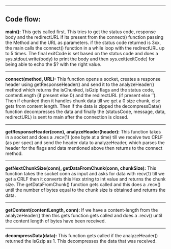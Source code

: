 -----------------------------------------------------------------------------------------
<b>Code flow:</b>
-----------------------------------------------------------------------------------------
<b>main():</b>
This gets called first. This tries to get the status code, response body and the redirectURL if its present from the connect() function passing the Method and the URL as parameters.
if the status code returned is 3xx, the main calls the connect() function in a while loop with the redirectURL up to 5 times.
The final exitCode is set based on the status code and does a sys.stdout.write(body) to print the body and then sys.exit(exitCode) for being able to echo the $? with the right value.

-----------------------------------------------------------------------------------------
<b>connect(method, URL):</b>
This function opens a socket, creates a response header using getResponseHeader() and send it to the analyzeHeader() method which returns the isChunked, isGzip flags and the status code, contentLength (if present else 0) and the redirectURL (if present else ‘’). 
Then if chunked then it handles chunk data till we get a 0 size chunk, else gets from content length. 
Then if the data is zipped the decompressData() function decompresses the data and finally the (statusCode, message, data, redirectURL) is sent to main after the connection is closed.

-----------------------------------------------------------------------------------------
<b>getResponseHeader(conn), analyzeHeader(header):</b>
This function takes in a socket and does a .recv(1) (one byte at a time) till we receive two CRLF (as per spec) and send the header data to analyzeHeader, which parses the header for the flags and data mentioned above then returns to the connect method.

-----------------------------------------------------------------------------------------
<b>getNextChunkSize(conn), getDataFromChunk(conn, chunkSize):</b>
This function takes the socket conn as input and asks for data with recv(1) till we get a CRLF then it converts this Hex string to int value and returns the chunk size. 
The getDataFromChunk() function gets called and this does a .recv() until the number of bytes equal to the chunk size is obtained and returns the data.

-----------------------------------------------------------------------------------------
<b>getContent(contentLength, conn):</b>
If we have a content-length from the analyzeHeader() then this gets function gets called and does a .recv() until the content length of bytes have been received.

-----------------------------------------------------------------------------------------
<b>decompressData(data):</b>
This function gets called if the analyzeHeader() returned the isGzip as 1. This decompresses the data that was received.
